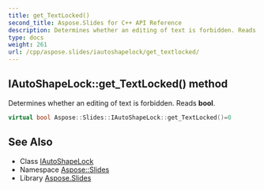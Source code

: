 ```yaml
---
title: get_TextLocked()
second_title: Aspose.Slides for C++ API Reference
description: Determines whether an editing of text is forbidden. Reads bool.
type: docs
weight: 261
url: /cpp/aspose.slides/iautoshapelock/get_textlocked/
---
```

## IAutoShapeLock::get_TextLocked() method


Determines whether an editing of text is forbidden. Reads **bool**.

```cpp
virtual bool Aspose::Slides::IAutoShapeLock::get_TextLocked()=0
```

## See Also

* Class [IAutoShapeLock](./)
* Namespace [Aspose::Slides](../)
* Library [Aspose.Slides](../../)